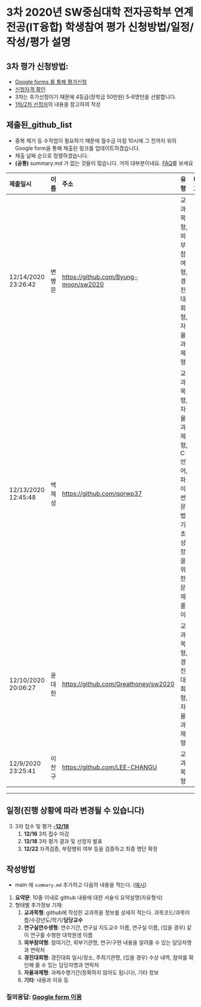 # 3차 2020년 SW중심대학 전자공학부 연계전공(IT융합) 학생참여 평가 신청방법/일정/작성/평가 설명

## 3차 평가 신청방법: 
- [Google forms 를 통해 평가신청](https://forms.gle/EZCEHn2vLko6hrQJ8)
- [신청자격 확인](classlist.md)
- 3차는 추가신청이기 때문에 4등급(장학금 50만원) 5-6명만을 선발합니다.
- [1차/2차 선정자](https://github.com/knuee/sw2020/blob/main/evaluation_final.md)의 내용을 참고하여 작성

## 제출된_github_list 
* 중복 제거 등 수작업이 필요하기 때문에 월수금 아침 10시에 그 전까지 위의 Google form을 통해 제출된 링크를 업데이트하겠습니다. 
* 제출 날짜 순으로 정렬하겠습니다.
* __(공통)__ summary.md 가 없는 것들이 많습니다. 거의 대부분이네요. [FAQ](faq.md)를 보세요

| 제출일시 | 이름 | 주소 | 유형 | 비고 |
|:---|:---:|:---|:---|:--|
| 12/14/2020 23:26:42   | 변병문        | https://github.com/Byung-moon/sw2020  | 교과목형, 외부참여형, 경진대회형, 자율과제형 |
| 12/13/2020 12:45:48   | 백제성        | https://github.com/qorwp37            | 교과목형, 자율과제형, C언어, 파이썬 문법 기초성장을 위한 문제풀이 |
| 12/10/2020 20:06:27   | 윤대헌        | https://github.com/Greathoney/sw2020  | 교과목형, 경진대회형, 자율과제형 |
| 12/9/2020 23:25:41    | 이찬구        | https://github.com/LEE-CHANGU         | 교과목형 |
---

<!-- 
| 제출일시 | 이름 | 유형 | 주소 | 비고 |
|:---|:---:|:---|:---|:--|
| `2010-10-20 15:55` | 제갈공명(예시) | 연구실연수생형  | https://github.com/Pitt-CSC/Summer2021-Internships | 
| `2010-10-20 10:02` | 홍길동(예시) | 교과목형 | https://github.com/gjang7/KNU20191JavaSolution | 
| ... | ... | 
| `2010-10-20 13:20` | 김철수(예시) | 자율과제형  | https://github.com/Katinor/4ears-bot_V3 | 
| ... | ... | 
| `2010-10-20 14:27` | 이영희(예시) | 외부참여형  | https://github.com/devholic/somalife | 
| ... | ... | 
| `2010-10-20 09:34` | 2020년 평가 | 교과목형 | https://github.com/knuee/sw2020/ | 
---
-->

## 일정(진행 상황에 따라 변경될 수 있습니다)
3. 3차 접수 및 평가 <u>__-12/18__</u>
    1. __12/16__ 3차 접수 마감
    1. __12/18__ 3차 평가 결과 및 선정자 발표
    1. __12/22__  자격검증, 부정행위 여부 등을 검증하고 최종 명단 확정        

## 작성방법 
- main 에 `summary.md` 추가하고 다음의 내용을 적는다. ([예시](example_summary.md))
1. __요약문__: 10줄 이내로 github 내용에 대한 서술식 요약설명(자유형식)
1. 형태별 추가정보 기재:
    1. __교과목형__: github에 작성한 교과목을 정보를 상세히 적는다. 과목코드/과목이름/수강년도/학기/__담당교수__
    1. __연구실연수생형__: 연수기간, 연구실 지도교수 이름, 연구실 이름, (있을 경우) 같이 연구를 수행한 대학원생 이름
    1. __외부참여형__: 참여기간, 외부기관명, 연구/구현 내용을 알려줄 수 있는 담당자명과 연락처
    1. __경진대회형__: 경진대회 일시/장소, 주최기관명, (있을 경우) 수상 내역, 참여를 확인해 줄 수 있는 담당자명과 연락처
    1. __자율과제형__: 과제수행기간(정확하지 않아도 됩니다), 기타 정보
    1. __기타__: 내용과 이유 등

### 질의응답: [Google form 이용](https://docs.google.com/forms/d/e/1FAIpQLSdN5AtF8bDQDJN3Vh896W_iKJfcE2RMJBCAl9A69kzLvkrcow/viewform?usp=sf_link)
